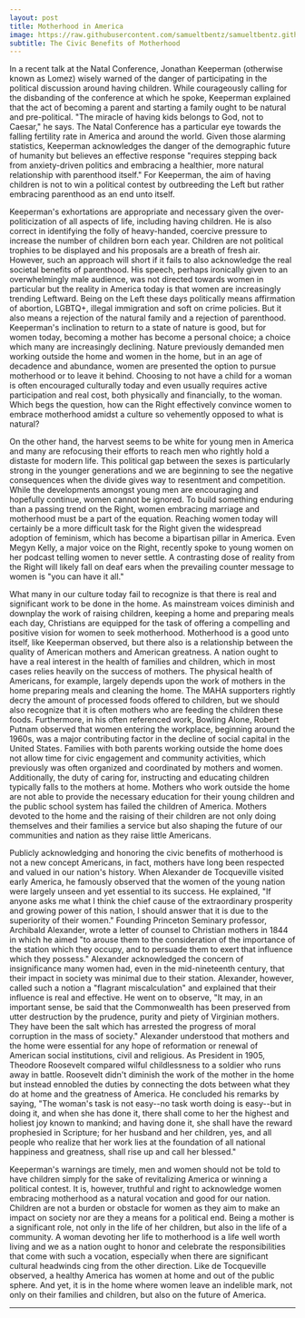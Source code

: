 ```yaml
---
layout: post
title: Motherhood in America
image: https://raw.githubusercontent.com/samueltbentz/samueltbentz.github.io/master/images/theodore.jpg
subtitle: The Civic Benefits of Motherhood
---
```


In a recent talk at the  Natal Conference, Jonathan Keeperman (otherwise known as Lomez) wisely warned of the danger of participating in the political discussion around having children. While courageously calling for the disbanding of the conference at which he spoke, Keeperman explained that the act of becoming a parent and starting a family ought to be natural and pre-political. "The miracle of having kids belongs to God, not to Caesar," he says. The Natal Conference has a particular eye towards the falling fertility rate in America and around the world. Given those alarming statistics, Keeperman acknowledges the danger of the demographic future of humanity but believes an effective response "requires stepping back from anxiety-driven politics and embracing a healthier, more natural relationship with parenthood itself." For Keeperman, the aim of having children is not to win a political contest by outbreeding the Left but rather embracing parenthood as an end unto itself.

Keeperman's exhortations are appropriate and necessary given the over-politicization of all aspects of life, including having children. He is also correct in identifying the folly of heavy-handed, coercive pressure to increase the number of children born each year. Children are not political trophies to be displayed and his proposals are a breath of fresh air. However, such an approach will short if it fails to also acknowledge the real societal benefits of parenthood. His speech, perhaps ironically given to an overwhelmingly male audience, was not directed towards women in particular but the reality in America today is that women are increasingly trending Leftward. Being on the Left these days politically means affirmation of abortion, LGBTQ+, illegal immigration and soft on crime policies. But it also means a rejection of the natural family and a rejection of parenthood. Keeperman's inclination to return to a state of nature is good, but for women today, becoming a mother has become a personal choice; a choice which many are increasingly declining. Nature previously demanded men working outside the home and women in the home, but in an age of decadence and abundance, women are presented the option to pursue motherhood or to leave it behind. Choosing to not have a child for a woman is often encouraged culturally today and even usually requires active participation and real cost, both physically and financially, to the woman. Which begs the question, how can the Right effectively convince women to embrace motherhood amidst a culture so vehemently opposed to what is natural?

On the other hand, the harvest seems to be white for young men in America and many are refocusing their efforts to reach men who rightly hold a distaste for modern life. This political gap between the sexes is particularly strong in the younger generations and we are beginning to see the negative consequences when the divide gives way to resentment and competition. While the developments amongst young men are encouraging and hopefully continue, women cannot be ignored. To build something enduring than a passing trend on the Right, women embracing marriage and motherhood must be a part of the equation. Reaching women today will certainly be a more difficult task for the Right given the widespread adoption of feminism, which has become a bipartisan pillar in America. Even Megyn Kelly, a major voice on the Right, recently spoke to young women on her podcast telling women to never settle. A contrasting dose of reality from the Right will likely fall on deaf ears when the prevailing counter message to women is "you can have it all."

What many in our culture today fail to recognize is that there is real and significant work to be done in the home. As mainstream voices diminish and downplay the work of raising children, keeping a home and preparing meals each day, Christians are equipped for the task of offering a compelling and positive vision for women to seek motherhood. Motherhood is a good unto itself, like Keeperman observed, but there also is a relationship between the quality of American mothers and American greatness. A nation ought to have a real interest in the health of families and children, which in most cases relies heavily on the success of mothers. The physical health of Americans, for example, largely depends upon the work of mothers in the home preparing meals and cleaning the home. The MAHA supporters rightly decry the amount of processed foods offered to children, but we should also recognize that it is often mothers who are feeding the children these foods. Furthermore, in his often referenced work, Bowling Alone, Robert Putnam observed that women entering the workplace, beginning around the 1960s, was a major contributing factor in the decline of social capital in the United States. Families with both parents working outside the home does not allow time for civic engagement and community activities, which previously was often organized and coordinated by mothers and women. Additionally, the duty of caring for, instructing and educating children typically falls to the mothers at home. Mothers who work outside the home are not able to provide the necessary education for their young children and the public school system has failed the children of America. Mothers devoted to the home and the raising of their children are not only doing themselves and their families a service but also shaping the future of our communities and nation as they raise little Americans.

Publicly acknowledging and honoring the civic benefits of motherhood is not a new concept Americans, in fact, mothers have long been respected and valued in our nation's history. When Alexander de Tocqueville visited early America, he famously observed that the women of the young nation were largely unseen and yet essential to its success. He explained, "If anyone asks me what I think the chief cause of the extraordinary prosperity and growing power of this nation, I should answer that it is due to the superiority of their women." Founding Princeton Seminary professor, Archibald Alexander, wrote a letter of counsel to Christian mothers in 1844 in which he aimed "to arouse them to the consideration of the importance of the station which they occupy, and to persuade them to exert that influence which they possess." Alexander acknowledged the concern of insignificance many women had, even in the mid-nineteenth century, that their impact in society was minimal due to their station. Alexander, however, called such a notion a "flagrant miscalculation" and explained that their influence is real and effective. He went on to observe, "It may, in an important sense, be said that the Commonwealth has been preserved from utter destruction by the prudence, purity and piety of Virginian mothers. They have been the salt which has arrested the progress of moral corruption in the mass of society." Alexander understood that mothers and the home were essential for any hope of reformation or renewal of American social institutions, civil and religious. As President in 1905, Theodore Roosevelt compared wilful childlessness to a soldier who runs away in battle. Roosevelt didn't diminish the work of the mother in the home but instead ennobled the duties by connecting the dots between what they do at home and the greatness of America. He concluded his remarks by saying, "The woman's task is not easy--no task worth doing is easy--but in doing it, and when she has done it, there shall come to her the highest and holiest joy known to mankind; and having done it, she shall have the reward prophesied in Scripture; for her husband and her children, yes, and all people who realize that her work lies at the foundation of all national happiness and greatness, shall rise up and call her blessed."

Keeperman's warnings are timely, men and women should not be told to have children simply for the sake of revitalizing America or winning a political contest. It is, however, truthful and right to acknowledge women embracing motherhood as a natural vocation and good for our nation. Children are not a burden or obstacle for women as they aim to make an impact on society nor are they a means for a political end. Being a mother is a significant role, not only in the life of her children, but also in the life of a community. A woman devoting her life to motherhood is a life well worth living and we as a nation ought to honor and celebrate the responsibilities that come with such a vocation, especially when there are significant cultural headwinds cing from the other direction. Like de Tocqueville observed, a healthy America has women at home and out of the public sphere. And yet, it is in the home where women leave an indelible mark, not only on their families and children, but also on the future of America.

***
